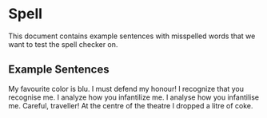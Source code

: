# Spell

This document contains example sentences with misspelled words that we want to test the spell checker on.

## Example Sentences

My favourite color is blu.
I must defend my honour!
I recognize that you recognise me.
I analyze how you infantilize me.
I analyse how you infantilise me.
Careful, traveller!
At the centre of the theatre I dropped a litre of coke.
